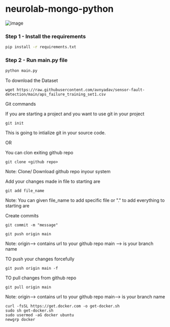 # neurolab-mongo-python

![image](https://user-images.githubusercontent.com/57321948/196933065-4b16c235-f3b9-4391-9cfe-4affcec87c35.png)

### Step 1 - Install the requirements

```bash
pip install -r requirements.txt
```

### Step 2 - Run main.py file

```bash
python main.py
```
To download the Dataset

```
wget https://raw.githubusercontent.com/avnyadav/sensor-fault-detection/main/aps_failure_training_set1.csv
```

Git commands

If you are starting a project and you want to use git in your project
```
git init
```
This is going to intialize git in your source code.


OR

You can clon exiting github repo
```
git clone <github repo>
```
Note: Clone/ Download github repo inyour system

Add your changes made in file to starting are
```
git add file_name
```
Note: You can given file_name to add specific file or "." to add everything to starting are


Create commits
```
git commit -m "message"
```

```
git push origin main
```
Note: origin--> contains url to your github repo
main --> is your branch name

TO push your changes forcefully
```
git push origin main -f
```


TO pull changes from github repo
```
git pull origin main
```
Note: origin--> contains url to your github repo
main--> is your branch name

```
curl -fsSL https://get.docker.com -o get-docker.sh
sudo sh get-docker.sh
sudo usermod -aG docker ubuntu
newgrp docker
```
